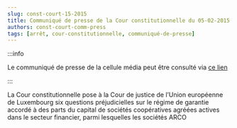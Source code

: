 ```yaml
---   
slug: const-court-15-2015
title: Communiqué de presse de la Cour constitutionnelle du 05-02-2015
authors: const-court-comm-press
tags: [arrêt, cour-constitutionnelle, communiqué-de-presse]
---
```


:::info

Le communiqué de presse de la cellule média peut être consulté via [ce lien](https://www.const-court.be/public/f/2015/2015-015f-info.pdf) 

:::

La Cour constitutionnelle pose à la Cour de justice de l’Union européenne de Luxembourg six questions préjudicielles sur le régime de garantie accordé à des parts du capital de sociétés coopératives agréées actives dans le secteur financier, parmi lesquelles les sociétés ARCO

